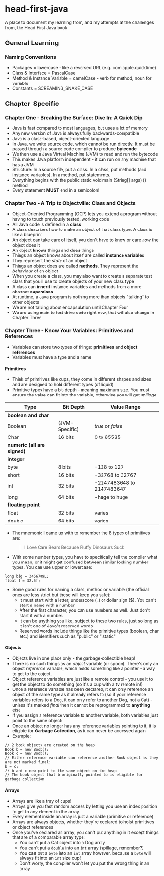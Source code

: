 # head-first-java

A place to document my learning from, and my attempts at the challenges from, the Head First Java book

## General Learning

### Naming Conventions

- Packages = lowercase - like a reversed URL (e.g. com.apple.quicktime)
- Class & Interface = PascalCase
- Method & Instance Variable = camelCase - verb for method, noun for variable
- Constants = SCREAMING_SNAKE_CASE

## Chapter-Specific

### Chapter One - Breaking the Surface: Dive In: A Quick Dip

- Java is fast compared to most languages, but uses a lot of memory
- Any new version of Java is always fully backwards-compatible
- Java is a class-based, object-oriented language
- In Java, we write source code, which cannot be run directly. It must be passed through a source code compiler to
  produce **bytecode**
- We then use a Java Virtual Machine (JVM) to read and run the bytecode
- This makes Java platform independent - it can run on any machine that has a JVM
- Structure: In a source file, put a class. In a class, put methods (and instance variables). In a method, put
  statements.
- Everything begins with the public static void main (String[] args) {} method
- Every statement **MUST** end in a semicolon!

### Chapter Two - A Trip to Objectville: Class and Objects

- Object-Oriented Programming (OOP) lets you extend a program without having to touch previously tested, working code
- All Java code is defined in a **class**
- A class describes how to make an object of that class type. A class is like a blueprint
- An object can take care of itself, you don't have to know or care *how* the object does it
- An object **knows** things and **does** things
- Things an object knows about itself are called **instance variables**
- They represent the *state* of an object
- Things an object does are called **methods**. They represent the *behaviour* of an object
- When you create a class, you may also want to create a separate test class that you'll use to create objects of your
  new class type
- A class can **inherit** instance variables and methods from a more abstract **superclass**
- At runtime, a Java program is nothing more than objects "talking" to other objects
- We are not talking about encapsulation until Chapter Four
- We are using main to test drive code right now, that will also change in Chapter Three

### Chapter Three - Know Your Variables: Primitives and References

- Variables can store two types of things: **primitives** and **object references**
- Variables must have a type and a name

#### Primitives

- Think of primitives like cups, they come in different shapes and sizes and are designed to hold different types (of
  liquid)
- Primitive types have a bit-depth - meaning maximum size. You must ensure the value can fit into the variable,
  otherwise you will get *spillage*

| Type                         | Bit Depth      | Value Range               |
|------------------------------|----------------|---------------------------|
| **boolean and char**         |                |                           |
| Boolean                      | (JVM-Specific) | *true* or *false*         |
| Char                         | 16 bits        | 0 to 65535                |
| **numeric (all are signed)** |                |                           |
| **integer**                  |                |                           |
| byte                         | 8 bits         | -128 to 127               |
| short                        | 16 bits        | -32768 to 32767           |
| int                          | 32 bits        | -2147483648 to 2147483647 |
| long                         | 64 bits        | -huge to huge             |
| **floating point**           |                |                           |
| float                        | 32 bits        | varies                    |
| double                       | 64 bits        | varies                    |

- The mnemonic I came up with to remember the 8 types of primitives are:
  > I Love Care Bears Because Fluffy Dinosaurs Suck
- With some number types, you have to specifically tell the compiler what you mean, or it might get confused between
  similar looking number types. You can use upper or lowercase:

```
long big = 3456789L;
float f = 32.5f;
```

- Some good rules for naming a class, method or variable (the official ones are less strict but these will keep you
  safe):
    - It must start with a letter, underscore (_) or dollar sign ($). You can't start a name with a number
    - After the first character, you can use numbers as well. Just don't start it with a number.
    - It can be anything you like, subject to those two rules, just so long as it isn't one of Java's reserved words
    - Reserved words include things like the primitive types (boolean, char etc.) and identifiers such as "public" or "
      static"

#### Objects

- Objects live in one place only - the garbage-collectible heap!
- There is no such things as an *object* variable (or spoon). There's only an object *reference* variable, which holds
  something like a pointer - a way to get to the object.
- Object reference variables are just like a remote control - you use it to get the object to do something (so it's a
  cup with a tv remote in!)
- Once a reference variable has been declared, it can only reference an object of the same type as it already refers
  to (so if your reference variables refers to a Dog, it can only refer to another Dog, not a Cat) - unless it's marked
  *final* then it cannot be reprogrammed to **anything** else
- If you assign a reference variable to another variable, both variables just point to the same object:
- Once an object no longer has any reference variables pointing to it, it is eligible for **Garbage Collection**, as it
  can never be accessed again
- Example:

```
// 2 book objects are created on the heap
Book b = new Book();
Book c = new Book();
// Either reference variable can reference another Book object as they are not marked final:
b = c;
// b and c now point to the same object on the heap
// The book object that b originally pointed to is eligible for garbage collection
```

#### Arrays

- Arrays are like a tray of cups!
- Arrays give you fast random access by letting you use an index position to get to any element in the array
- Every element inside an array is just a variable (primitive or reference)
- Arrays are always objects, whether they're declared to holst primitives or object references
- Once you've declared an array, you can't put anything in it except things that are of a comparable array type:
    - You can't put a Cat object into a Dog array
    - You can't put a `double` into an `int` array (spillage, remember?)
    - You **can** put a `byte` into an `int` array however, because a `byte` will always fit into an `int` size cup!
    - Don't worry, the compiler won't let you put the wrong thing in an array